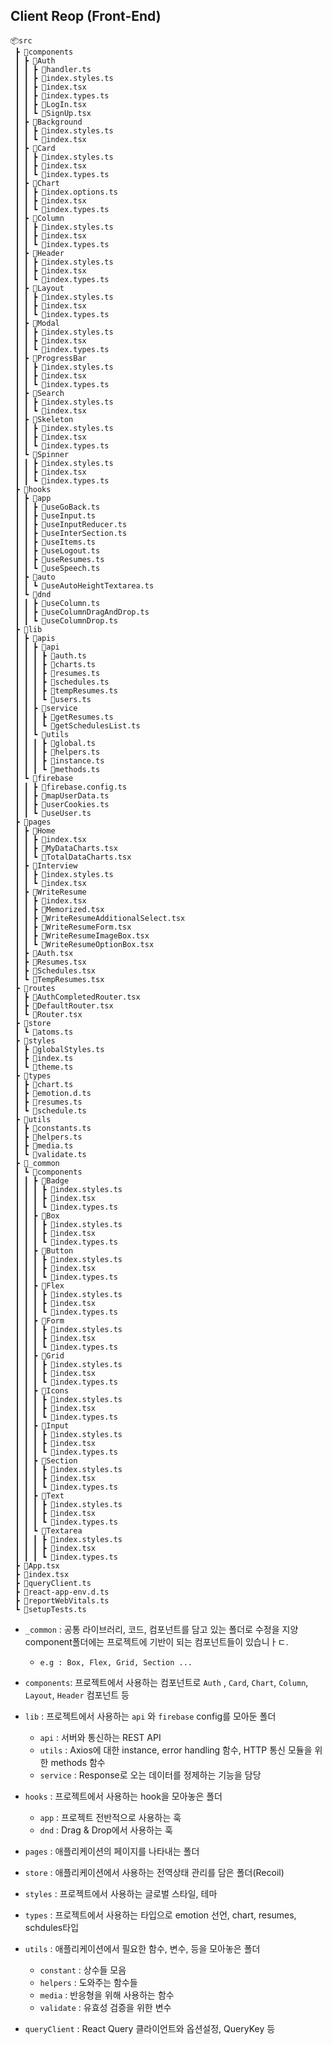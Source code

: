 ## Client Reop (Front-End)

```
📦src
 ┣ 📂components
 ┃ ┣ 📂Auth
 ┃ ┃ ┣ 📜handler.ts
 ┃ ┃ ┣ 📜index.styles.ts
 ┃ ┃ ┣ 📜index.tsx
 ┃ ┃ ┣ 📜index.types.ts
 ┃ ┃ ┣ 📜LogIn.tsx
 ┃ ┃ ┗ 📜SignUp.tsx
 ┃ ┣ 📂Background
 ┃ ┃ ┣ 📜index.styles.ts
 ┃ ┃ ┗ 📜index.tsx
 ┃ ┣ 📂Card
 ┃ ┃ ┣ 📜index.styles.ts
 ┃ ┃ ┣ 📜index.tsx
 ┃ ┃ ┗ 📜index.types.ts
 ┃ ┣ 📂Chart
 ┃ ┃ ┣ 📜index.options.ts
 ┃ ┃ ┣ 📜index.tsx
 ┃ ┃ ┗ 📜index.types.ts
 ┃ ┣ 📂Column
 ┃ ┃ ┣ 📜index.styles.ts
 ┃ ┃ ┣ 📜index.tsx
 ┃ ┃ ┗ 📜index.types.ts
 ┃ ┣ 📂Header
 ┃ ┃ ┣ 📜index.styles.ts
 ┃ ┃ ┣ 📜index.tsx
 ┃ ┃ ┗ 📜index.types.ts
 ┃ ┣ 📂Layout
 ┃ ┃ ┣ 📜index.styles.ts
 ┃ ┃ ┣ 📜index.tsx
 ┃ ┃ ┗ 📜index.types.ts
 ┃ ┣ 📂Modal
 ┃ ┃ ┣ 📜index.styles.ts
 ┃ ┃ ┣ 📜index.tsx
 ┃ ┃ ┗ 📜index.types.ts
 ┃ ┣ 📂ProgressBar
 ┃ ┃ ┣ 📜index.styles.ts
 ┃ ┃ ┣ 📜index.tsx
 ┃ ┃ ┗ 📜index.types.ts
 ┃ ┣ 📂Search
 ┃ ┃ ┣ 📜index.styles.ts
 ┃ ┃ ┗ 📜index.tsx
 ┃ ┣ 📂Skeleton
 ┃ ┃ ┣ 📜index.styles.ts
 ┃ ┃ ┣ 📜index.tsx
 ┃ ┃ ┗ 📜index.types.ts
 ┃ ┗ 📂Spinner
 ┃ ┃ ┣ 📜index.styles.ts
 ┃ ┃ ┣ 📜index.tsx
 ┃ ┃ ┗ 📜index.types.ts
 ┣ 📂hooks
 ┃ ┣ 📂app
 ┃ ┃ ┣ 📜useGoBack.ts
 ┃ ┃ ┣ 📜useInput.ts
 ┃ ┃ ┣ 📜useInputReducer.ts
 ┃ ┃ ┣ 📜useInterSection.ts
 ┃ ┃ ┣ 📜useItems.ts
 ┃ ┃ ┣ 📜useLogout.ts
 ┃ ┃ ┣ 📜useResumes.ts
 ┃ ┃ ┗ 📜useSpeech.ts
 ┃ ┣ 📂auto
 ┃ ┃ ┗ 📜useAutoHeightTextarea.ts
 ┃ ┗ 📂dnd
 ┃ ┃ ┣ 📜useColumn.ts
 ┃ ┃ ┣ 📜useColumnDragAndDrop.ts
 ┃ ┃ ┗ 📜useColumnDrop.ts
 ┣ 📂lib
 ┃ ┣ 📂apis
 ┃ ┃ ┣ 📂api
 ┃ ┃ ┃ ┣ 📜auth.ts
 ┃ ┃ ┃ ┣ 📜charts.ts
 ┃ ┃ ┃ ┣ 📜resumes.ts
 ┃ ┃ ┃ ┣ 📜schedules.ts
 ┃ ┃ ┃ ┣ 📜tempResumes.ts
 ┃ ┃ ┃ ┗ 📜users.ts
 ┃ ┃ ┣ 📂service
 ┃ ┃ ┃ ┣ 📜getResumes.ts
 ┃ ┃ ┃ ┗ 📜getSchedulesList.ts
 ┃ ┃ ┗ 📂utils
 ┃ ┃ ┃ ┣ 📜global.ts
 ┃ ┃ ┃ ┣ 📜helpers.ts
 ┃ ┃ ┃ ┣ 📜instance.ts
 ┃ ┃ ┃ ┗ 📜methods.ts
 ┃ ┗ 📂firebase
 ┃ ┃ ┣ 📜firebase.config.ts
 ┃ ┃ ┣ 📜mapUserData.ts
 ┃ ┃ ┣ 📜userCookies.ts
 ┃ ┃ ┗ 📜useUser.ts
 ┣ 📂pages
 ┃ ┣ 📂Home
 ┃ ┃ ┣ 📜index.tsx
 ┃ ┃ ┣ 📜MyDataCharts.tsx
 ┃ ┃ ┗ 📜TotalDataCharts.tsx
 ┃ ┣ 📂Interview
 ┃ ┃ ┣ 📜index.styles.ts
 ┃ ┃ ┗ 📜index.tsx
 ┃ ┣ 📂WriteResume
 ┃ ┃ ┣ 📜index.tsx
 ┃ ┃ ┣ 📜Memorized.tsx
 ┃ ┃ ┣ 📜WriteResumeAdditionalSelect.tsx
 ┃ ┃ ┣ 📜WriteResumeForm.tsx
 ┃ ┃ ┣ 📜WriteResumeImageBox.tsx
 ┃ ┃ ┗ 📜WriteResumeOptionBox.tsx
 ┃ ┣ 📜Auth.tsx
 ┃ ┣ 📜Resumes.tsx
 ┃ ┣ 📜Schedules.tsx
 ┃ ┗ 📜TempResumes.tsx
 ┣ 📂routes
 ┃ ┣ 📜AuthCompletedRouter.tsx
 ┃ ┣ 📜DefaultRouter.tsx
 ┃ ┗ 📜Router.tsx
 ┣ 📂store
 ┃ ┗ 📜atoms.ts
 ┣ 📂styles
 ┃ ┣ 📜globalStyles.ts
 ┃ ┣ 📜index.ts
 ┃ ┗ 📜theme.ts
 ┣ 📂types
 ┃ ┣ 📜chart.ts
 ┃ ┣ 📜emotion.d.ts
 ┃ ┣ 📜resumes.ts
 ┃ ┗ 📜schedule.ts
 ┣ 📂utils
 ┃ ┣ 📜constants.ts
 ┃ ┣ 📜helpers.ts
 ┃ ┣ 📜media.ts
 ┃ ┗ 📜validate.ts
 ┣ 📂_common
 ┃ ┗ 📂components
 ┃ ┃ ┣ 📂Badge
 ┃ ┃ ┃ ┣ 📜index.styles.ts
 ┃ ┃ ┃ ┣ 📜index.tsx
 ┃ ┃ ┃ ┗ 📜index.types.ts
 ┃ ┃ ┣ 📂Box
 ┃ ┃ ┃ ┣ 📜index.styles.ts
 ┃ ┃ ┃ ┣ 📜index.tsx
 ┃ ┃ ┃ ┗ 📜index.types.ts
 ┃ ┃ ┣ 📂Button
 ┃ ┃ ┃ ┣ 📜index.styles.ts
 ┃ ┃ ┃ ┣ 📜index.tsx
 ┃ ┃ ┃ ┗ 📜index.types.ts
 ┃ ┃ ┣ 📂Flex
 ┃ ┃ ┃ ┣ 📜index.styles.ts
 ┃ ┃ ┃ ┣ 📜index.tsx
 ┃ ┃ ┃ ┗ 📜index.types.ts
 ┃ ┃ ┣ 📂Form
 ┃ ┃ ┃ ┣ 📜index.styles.ts
 ┃ ┃ ┃ ┣ 📜index.tsx
 ┃ ┃ ┃ ┗ 📜index.types.ts
 ┃ ┃ ┣ 📂Grid
 ┃ ┃ ┃ ┣ 📜index.styles.ts
 ┃ ┃ ┃ ┣ 📜index.tsx
 ┃ ┃ ┃ ┗ 📜index.types.ts
 ┃ ┃ ┣ 📂Icons
 ┃ ┃ ┃ ┣ 📜index.styles.ts
 ┃ ┃ ┃ ┣ 📜index.tsx
 ┃ ┃ ┃ ┗ 📜index.types.ts
 ┃ ┃ ┣ 📂Input
 ┃ ┃ ┃ ┣ 📜index.styles.ts
 ┃ ┃ ┃ ┣ 📜index.tsx
 ┃ ┃ ┃ ┗ 📜index.types.ts
 ┃ ┃ ┣ 📂Section
 ┃ ┃ ┃ ┣ 📜index.styles.ts
 ┃ ┃ ┃ ┣ 📜index.tsx
 ┃ ┃ ┃ ┗ 📜index.types.ts
 ┃ ┃ ┣ 📂Text
 ┃ ┃ ┃ ┣ 📜index.styles.ts
 ┃ ┃ ┃ ┣ 📜index.tsx
 ┃ ┃ ┃ ┗ 📜index.types.ts
 ┃ ┃ ┗ 📂Textarea
 ┃ ┃ ┃ ┣ 📜index.styles.ts
 ┃ ┃ ┃ ┣ 📜index.tsx
 ┃ ┃ ┃ ┗ 📜index.types.ts
 ┣ 📜App.tsx
 ┣ 📜index.tsx
 ┣ 📜queryClient.ts
 ┣ 📜react-app-env.d.ts
 ┣ 📜reportWebVitals.ts
 ┗ 📜setupTests.ts

```

- `_common` : 공통 라이브러리, 코드, 컴포넌트를 담고 있는 폴더로 수정을 지양 component폴더에는 프로젝트에 기반이 되는 컴포넌트들이 있습니ㅏㄷ.

  - `e.g : Box, Flex, Grid, Section ...`

- `components`: 프로젝트에서 사용하는 컴포넌트로 `Auth` , `Card`, `Chart`, `Column`, `Layout`, `Header` 컴포넌트 등
- `lib` : 프로젝트에서 사용하는 `api` 와 `firebase` config를 모아둔 폴더
  - `api` : 서버와 통신하는 REST API
  - `utils` : Axios에 대한 instance, error handling 함수, HTTP 통신 모듈을 위한 methods 함수
  - `service` : Response로 오는 데이터를 정제하는 기능을 담당
- `hooks` : 프로젝트에서 사용하는 hook을 모아놓은 폴더
  - `app` : 프로젝트 전반적으로 사용하는 훅
  - `dnd` : Drag & Drop에서 사용하는 훅
- `pages` : 애플리케이션의 페이지를 나타내는 폴더
- `store` : 애플리케이션에서 사용하는 전역상태 관리를 담은 폴더(Recoil)
- `styles` : 프로젝트에서 사용하는 글로벌 스타일, 테마
- `types` : 프로젝트에서 사용하는 타입으로 emotion 선언, chart, resumes, schdules타입
- `utils` : 애플리케이션에서 필요한 함수, 변수, 등을 모아놓은 폴더
  - `constant` : 상수들 모음
  - `helpers` : 도와주는 함수들
  - `media` : 반응형을 위해 사용하는 함수
  - `validate` : 유효성 검증을 위한 변수
- `queryClient` : React Query 클라이언트와 옵션설정, QueryKey 등
